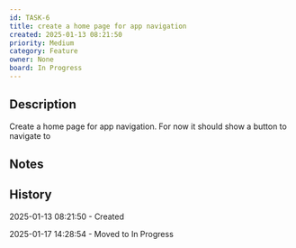 ```yaml
---
id: TASK-6
title: create a home page for app navigation
created: 2025-01-13 08:21:50
priority: Medium
category: Feature
owner: None
board: In Progress
---
```


## Description
Create a home page for app navigation.
For now it should show a button to navigate to 

## Notes


## History
2025-01-13 08:21:50 - Created

2025-01-17 14:28:54 - Moved to In Progress
